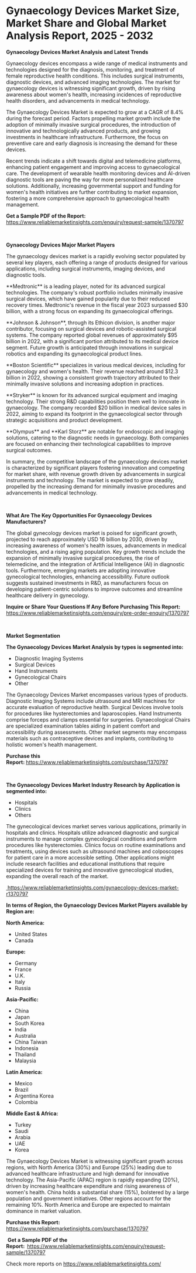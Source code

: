 <p><h1>Gynaecology Devices Market Size, Market Share and Global Market Analysis Report, 2025 - 2032</h1></p><p><strong>Gynaecology Devices Market Analysis and Latest Trends</strong></p>
<p><p>Gynaecology devices encompass a wide range of medical instruments and technologies designed for the diagnosis, monitoring, and treatment of female reproductive health conditions. This includes surgical instruments, diagnostic devices, and advanced imaging technologies. The market for gynaecology devices is witnessing significant growth, driven by rising awareness about women's health, increasing incidences of reproductive health disorders, and advancements in medical technology.</p><p>The Gynaecology Devices Market is expected to grow at a CAGR of 8.4% during the forecast period. Factors propelling market growth include the adoption of minimally invasive surgical procedures, the introduction of innovative and technologically advanced products, and growing investments in healthcare infrastructure. Furthermore, the focus on preventive care and early diagnosis is increasing the demand for these devices.</p><p>Recent trends indicate a shift towards digital and telemedicine platforms, enhancing patient engagement and improving access to gynaecological care. The development of wearable health monitoring devices and AI-driven diagnostic tools are paving the way for more personalized healthcare solutions. Additionally, increasing governmental support and funding for women's health initiatives are further contributing to market expansion, fostering a more comprehensive approach to gynaecological health management.</p></p>
<p><strong>Get a Sample PDF of the Report:&nbsp;</strong> <a href="https://www.reliablemarketinsights.com/enquiry/request-sample/1370797?utm_campaign=3212&utm_medium=2&utm_source=Github&utm_content=ia&utm_term=22032025&utm_id=gynaecology-devices">https://www.reliablemarketinsights.com/enquiry/request-sample/1370797</a></p>
<p>&nbsp;</p>
<p><strong>Gynaecology Devices Major Market Players</strong></p>
<p><p>The gynaecology devices market is a rapidly evolving sector populated by several key players, each offering a range of products designed for various applications, including surgical instruments, imaging devices, and diagnostic tools.</p><p>**Medtronic** is a leading player, noted for its advanced surgical technologies. The company's robust portfolio includes minimally invasive surgical devices, which have gained popularity due to their reduced recovery times. Medtronic's revenue in the fiscal year 2023 surpassed $30 billion, with a strong focus on expanding its gynaecological offerings.</p><p>**Johnson & Johnson**, through its Ethicon division, is another major contributor, focusing on surgical devices and robotic-assisted surgical systems. The company reported global revenues of approximately $95 billion in 2022, with a significant portion attributed to its medical device segment. Future growth is anticipated through innovations in surgical robotics and expanding its gynaecological product lines.</p><p>**Boston Scientific** specializes in various medical devices, including for gynaecology and women's health. Their revenue reached around $12.3 billion in 2022, showing a consistent growth trajectory attributed to their minimally invasive solutions and increasing adoption in practices.</p><p>**Stryker** is known for its advanced surgical equipment and imaging technology. Their strong R&D capabilities position them well to innovate in gynaecology. The company recorded $20 billion in medical device sales in 2022, aiming to expand its footprint in the gynaecological sector through strategic acquisitions and product development.</p><p>**Olympus** and **Karl Storz** are notable for endoscopic and imaging solutions, catering to the diagnostic needs in gynaecology. Both companies are focused on enhancing their technological capabilities to improve surgical outcomes.</p><p>In summary, the competitive landscape of the gynaecology devices market is characterized by significant players fostering innovation and competing for market share, with revenue growth driven by advancements in surgical instruments and technology. The market is expected to grow steadily, propelled by the increasing demand for minimally invasive procedures and advancements in medical technology.</p></p>
<p>&nbsp;</p>
<p><strong>What Are The Key Opportunities For Gynaecology Devices Manufacturers?</strong></p>
<p><p>The global gynecology devices market is poised for significant growth, projected to reach approximately USD 16 billion by 2030, driven by increasing awareness of women's health issues, advancements in medical technologies, and a rising aging population. Key growth trends include the expansion of minimally invasive surgical procedures, the rise of telemedicine, and the integration of Artificial Intelligence (AI) in diagnostic tools. Furthermore, emerging markets are adopting innovative gynecological technologies, enhancing accessibility. Future outlook suggests sustained investments in R&D, as manufacturers focus on developing patient-centric solutions to improve outcomes and streamline healthcare delivery in gynecology.</p></p>
<p><strong>Inquire or Share Your Questions If Any Before Purchasing This Report:</strong> <a href="https://www.reliablemarketinsights.com/enquiry/pre-order-enquiry/1370797?utm_campaign=3212&utm_medium=2&utm_source=Github&utm_content=ia&utm_term=22032025&utm_id=gynaecology-devices">https://www.reliablemarketinsights.com/enquiry/pre-order-enquiry/1370797</a></p>
<p>&nbsp;</p>
<p><strong>Market Segmentation</strong></p>
<p><strong>The Gynaecology Devices Market Analysis by types is segmented into:</strong></p>
<p><ul><li>Diagnostic Imaging Systems</li><li>Surgical Devices</li><li>Hand Instruments</li><li>Gynecological Chairs</li><li>Other</li></ul></p>
<p><p>The Gynaecology Devices Market encompasses various types of products. Diagnostic Imaging Systems include ultrasound and MRI machines for accurate evaluation of reproductive health. Surgical Devices involve tools for procedures like hysterectomies and laparoscopies. Hand Instruments comprise forceps and clamps essential for surgeries. Gynaecological Chairs are specialized examination tables aiding in patient comfort and accessibility during assessments. Other market segments may encompass materials such as contraceptive devices and implants, contributing to holistic women's health management.</p></p>
<p><strong>Purchase this Report:&nbsp;</strong><a href="https://www.reliablemarketinsights.com/purchase/1370797?utm_campaign=3212&utm_medium=2&utm_source=Github&utm_content=ia&utm_term=22032025&utm_id=gynaecology-devices">https://www.reliablemarketinsights.com/purchase/1370797</a></p>
<p>&nbsp;</p>
<p><strong>The Gynaecology Devices Market Industry Research by Application is segmented into:</strong></p>
<p><ul><li>Hospitals</li><li>Clinics</li><li>Others</li></ul></p>
<p><p>The gynecological devices market serves various applications, primarily in hospitals and clinics. Hospitals utilize advanced diagnostic and surgical instruments to manage complex gynecological conditions and perform procedures like hysterectomies. Clinics focus on routine examinations and treatments, using devices such as ultrasound machines and colposcopes for patient care in a more accessible setting. Other applications might include research facilities and educational institutions that require specialized devices for training and innovative gynecological studies, expanding the overall reach of the market.</p></p>
<p><a href="https://www.reliablemarketinsights.com/gynaecology-devices-market-r1370797?utm_campaign=3212&utm_medium=2&utm_source=Github&utm_content=ia&utm_term=22032025&utm_id=gynaecology-devices">&nbsp;https://www.reliablemarketinsights.com/gynaecology-devices-market-r1370797</a></p>
<p><strong>In terms of Region, the Gynaecology Devices Market Players available by Region are:</strong></p>
<p>
    <p> <strong> North America: </strong>
        <ul>
            <li>United States</li>
            <li>Canada</li>
        </ul>
        </p> 
    <p> <strong> Europe: </strong>
        <ul>
            <li>Germany</li>
            <li>France</li>
            <li>U.K.</li>
            <li>Italy</li>
            <li>Russia</li>
        </ul>
        </p> 
    <p> <strong> Asia-Pacific: </strong>
        <ul>
            <li>China</li>
            <li>Japan</li>
            <li>South Korea</li>
            <li>India</li>
            <li>Australia</li>
            <li>China Taiwan</li>
            <li>Indonesia</li>
            <li>Thailand</li>
            <li>Malaysia</li>
        </ul>
        </p> 
    <p> <strong> Latin America: </strong>
        <ul>
            <li>Mexico</li>
            <li>Brazil</li>
            <li>Argentina Korea</li>
            <li>Colombia</li>
        </ul>
        </p> 
    <p> <strong> Middle East & Africa: </strong>
        <ul>
            <li>Turkey</li>
            <li>Saudi</li>
            <li>Arabia</li>
            <li>UAE</li>
            <li>Korea</li>
        </ul>
    </p>
    </p>
<p><p>The Gynaecology Devices Market is witnessing significant growth across regions, with North America (30%) and Europe (25%) leading due to advanced healthcare infrastructure and high demand for innovative technology. The Asia-Pacific (APAC) region is rapidly expanding (20%), driven by increasing healthcare expenditure and rising awareness of women's health. China holds a substantial share (15%), bolstered by a large population and government initiatives. Other regions account for the remaining 10%. North America and Europe are expected to maintain dominance in market valuation.</p></p>
<p><strong>Purchase this Report: </strong><a href="https://www.reliablemarketinsights.com/purchase/1370797?utm_campaign=3212&utm_medium=2&utm_source=Github&utm_content=ia&utm_term=22032025&utm_id=gynaecology-devices">https://www.reliablemarketinsights.com/purchase/1370797</a></p>
<p>&nbsp;<strong>Get a Sample PDF of the Report:&nbsp;&nbsp;</strong><a href="https://www.reliablemarketinsights.com/enquiry/request-sample/1370797?utm_campaign=3212&utm_medium=2&utm_source=Github&utm_content=ia&utm_term=22032025&utm_id=gynaecology-devices">https://www.reliablemarketinsights.com/enquiry/request-sample/1370797</a></p>
<p><strong></strong></p>
<p>Check more reports on <a href="https://www.reliablemarketinsights.com/?utm_campaign=3212&utm_medium=2&utm_source=Github&utm_content=ia&utm_term=22032025&utm_id=gynaecology-devices">https://www.reliablemarketinsights.com/</a></p>